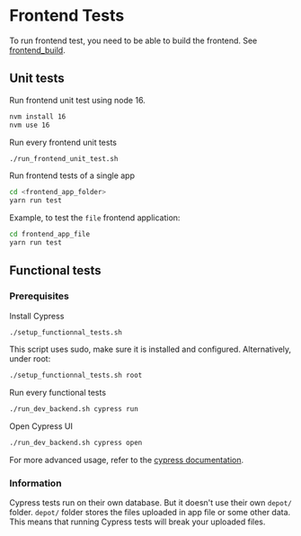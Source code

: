# Frontend Tests

To run frontend test, you need to be able to build the frontend.
See [frontend_build](/docs/development/frontend_build.md).

## Unit tests

Run frontend unit test using node 16.
```bash
nvm install 16
nvm use 16
```

Run every frontend unit tests
```bash
./run_frontend_unit_test.sh
```

Run frontend tests of a single app
```bash
cd <frontend_app_folder>
yarn run test
```

Example, to test the `file` frontend application:
```bash
cd frontend_app_file
yarn run test
```


## Functional tests

### Prerequisites

Install Cypress
```bash
./setup_functionnal_tests.sh
```
This script uses sudo, make sure it is installed and configured.
Alternatively, under root:
```bash
./setup_functionnal_tests.sh root
```

Run every functional tests
```bash
./run_dev_backend.sh cypress run
```

Open Cypress UI
```bash
./run_dev_backend.sh cypress open
```

For more advanced usage, refer to the [cypress documentation](https://docs.cypress.io/).

### Information

Cypress tests run on their own database.
But it doesn't use their own `depot/` folder.
`depot/` folder stores the files uploaded in app file or some other data.
This means that running Cypress tests will break your uploaded files.
